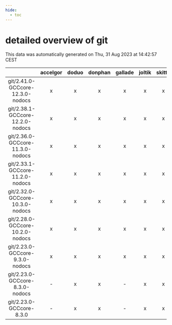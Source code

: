 ```yaml
---
hide:
  - toc
---
```


detailed overview of git
========================


This data was automatically generated on Thu, 31 Aug 2023 at 14:42:57 CEST  

| |accelgor|doduo|donphan|gallade|joltik|skitty|swalot|victini|
| :---: | :---: | :---: | :---: | :---: | :---: | :---: | :---: | :---: |
|git/2.41.0-GCCcore-12.3.0-nodocs|x|x|x|x|x|x|x|x|
|git/2.38.1-GCCcore-12.2.0-nodocs|x|x|x|x|x|x|x|x|
|git/2.36.0-GCCcore-11.3.0-nodocs|x|x|x|x|x|x|x|x|
|git/2.33.1-GCCcore-11.2.0-nodocs|x|x|x|x|x|x|x|x|
|git/2.32.0-GCCcore-10.3.0-nodocs|x|x|x|x|x|x|x|x|
|git/2.28.0-GCCcore-10.2.0-nodocs|x|x|x|x|x|x|x|x|
|git/2.23.0-GCCcore-9.3.0-nodocs|x|x|x|x|x|x|x|x|
|git/2.23.0-GCCcore-8.3.0-nodocs|-|x|x|-|x|x|x|x|
|git/2.23.0-GCCcore-8.3.0|-|x|x|-|x|x|-|x|
